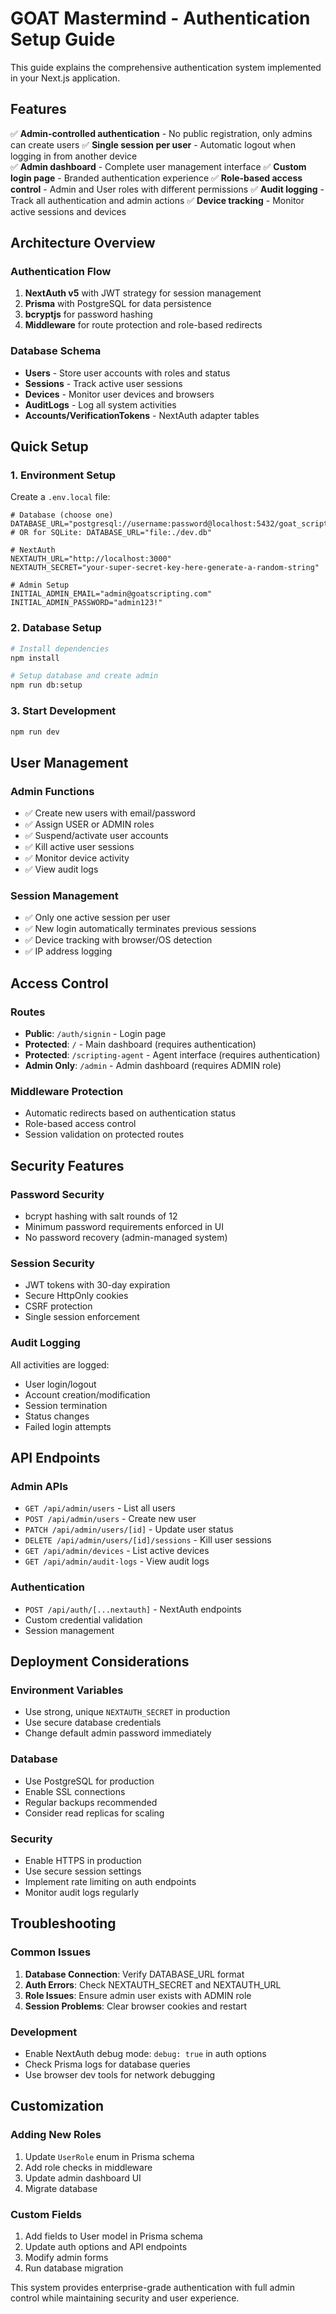 # GOAT Mastermind - Authentication Setup Guide

This guide explains the comprehensive authentication system implemented in your Next.js application.

## Features

✅ **Admin-controlled authentication** - No public registration, only admins can create users
✅ **Single session per user** - Automatic logout when logging in from another device  
✅ **Admin dashboard** - Complete user management interface
✅ **Custom login page** - Branded authentication experience
✅ **Role-based access control** - Admin and User roles with different permissions
✅ **Audit logging** - Track all authentication and admin actions
✅ **Device tracking** - Monitor active sessions and devices

## Architecture Overview

### Authentication Flow

1. **NextAuth v5** with JWT strategy for session management
2. **Prisma** with PostgreSQL for data persistence
3. **bcryptjs** for password hashing
4. **Middleware** for route protection and role-based redirects

### Database Schema

- **Users** - Store user accounts with roles and status
- **Sessions** - Track active user sessions
- **Devices** - Monitor user devices and browsers
- **AuditLogs** - Log all system activities
- **Accounts/VerificationTokens** - NextAuth adapter tables

## Quick Setup

### 1. Environment Setup

Create a `.env.local` file:

```env
# Database (choose one)
DATABASE_URL="postgresql://username:password@localhost:5432/goat_scripting"
# OR for SQLite: DATABASE_URL="file:./dev.db"

# NextAuth
NEXTAUTH_URL="http://localhost:3000"
NEXTAUTH_SECRET="your-super-secret-key-here-generate-a-random-string"

# Admin Setup
INITIAL_ADMIN_EMAIL="admin@goatscripting.com"
INITIAL_ADMIN_PASSWORD="admin123!"
```

### 2. Database Setup

```bash
# Install dependencies
npm install

# Setup database and create admin
npm run db:setup
```

### 3. Start Development

```bash
npm run dev
```

## User Management

### Admin Functions

- ✅ Create new users with email/password
- ✅ Assign USER or ADMIN roles
- ✅ Suspend/activate user accounts
- ✅ Kill active user sessions
- ✅ Monitor device activity
- ✅ View audit logs

### Session Management

- ✅ Only one active session per user
- ✅ New login automatically terminates previous sessions
- ✅ Device tracking with browser/OS detection
- ✅ IP address logging

## Access Control

### Routes

- **Public**: `/auth/signin` - Login page
- **Protected**: `/` - Main dashboard (requires authentication)
- **Protected**: `/scripting-agent` - Agent interface (requires authentication)
- **Admin Only**: `/admin` - Admin dashboard (requires ADMIN role)

### Middleware Protection

- Automatic redirects based on authentication status
- Role-based access control
- Session validation on protected routes

## Security Features

### Password Security

- bcrypt hashing with salt rounds of 12
- Minimum password requirements enforced in UI
- No password recovery (admin-managed system)

### Session Security

- JWT tokens with 30-day expiration
- Secure HttpOnly cookies
- CSRF protection
- Single session enforcement

### Audit Logging

All activities are logged:

- User login/logout
- Account creation/modification
- Session termination
- Status changes
- Failed login attempts

## API Endpoints

### Admin APIs

- `GET /api/admin/users` - List all users
- `POST /api/admin/users` - Create new user
- `PATCH /api/admin/users/[id]` - Update user status
- `DELETE /api/admin/users/[id]/sessions` - Kill user sessions
- `GET /api/admin/devices` - List active devices
- `GET /api/admin/audit-logs` - View audit logs

### Authentication

- `POST /api/auth/[...nextauth]` - NextAuth endpoints
- Custom credential validation
- Session management

## Deployment Considerations

### Environment Variables

- Use strong, unique `NEXTAUTH_SECRET` in production
- Use secure database credentials
- Change default admin password immediately

### Database

- Use PostgreSQL for production
- Enable SSL connections
- Regular backups recommended
- Consider read replicas for scaling

### Security

- Enable HTTPS in production
- Use secure session settings
- Implement rate limiting on auth endpoints
- Monitor audit logs regularly

## Troubleshooting

### Common Issues

1. **Database Connection**: Verify DATABASE_URL format
2. **Auth Errors**: Check NEXTAUTH_SECRET and NEXTAUTH_URL
3. **Role Issues**: Ensure admin user exists with ADMIN role
4. **Session Problems**: Clear browser cookies and restart

### Development

- Enable NextAuth debug mode: `debug: true` in auth options
- Check Prisma logs for database queries
- Use browser dev tools for network debugging

## Customization

### Adding New Roles

1. Update `UserRole` enum in Prisma schema
2. Add role checks in middleware
3. Update admin dashboard UI
4. Migrate database

### Custom Fields

1. Add fields to User model in Prisma schema
2. Update auth options and API endpoints
3. Modify admin forms
4. Run database migration

This system provides enterprise-grade authentication with full admin control while maintaining security and user experience.
